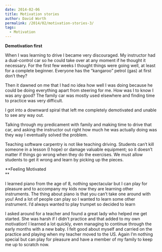 ```yaml
---
date: 2014-02-06
title: Motivation stories
author: David Worth
permalink: /2014/02/motivation-stories-3/
tags:
  - Motivation
---
```

**Demotivation first**

When I was learning to drive I became very discouraged. My instructor had a dual-control car so he could take over at any moment if he thought it necessary. For the first few weeks I thought things were going well, at least for a complete beginner. Everyone has the &#8220;kangaroo&#8221; petrol (gas) at first don&#8217;t they?

Then it dawned on me that I had no idea how well I was doing because he could be doing everything apart from steering for me. How was I to know I was any good? The family car was mostly used elsewhere and finding time to practice was very difficult.

I got into a downward spiral that left me completely demotivated and unable to see any way out.

Talking through my predicament with family and making time to drive that car, and asking the instructor out right how much he was actually doing was they way I eventually solved the problem.

Teaching software carpentry is not like teaching driving. Students can&#8217;t kill someone in a lesson (I hope) or damage valuable equipment; so it doesn&#8217;t matter if things go wrong when they do the exercises. We must allow students to get it wrong and learn by picking up the pieces.

**Feeling Motivated  
**

I learned piano from the age of 8, nothing spectacular but I can play for pleasure and to accompany my kids now they are learning other instruments. The thing about piano is that you can&#8217;t take one around with you! And a lot of people can play so I wanted to learn some other instrument. I&#8217;d always wanted to play trumpet so decided to learn

I asked around for a teacher and found a great lady who helped me get started. She was harsh if I didn&#8217;t practice and that added to my own motivation! I learned a lot quickly, even managing to continue through the early months with a new baby. I felt good about myself and carried on the practice and playing when my teacher moved to the US. Again I&#8217;m nothing special but can play for pleasure and have a member of my family to keep me up to scratch now.

